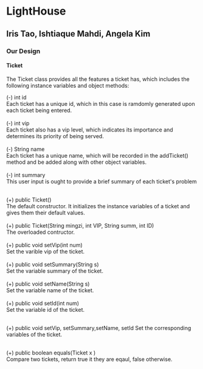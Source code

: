 # LightHouse
## Iris Tao, Ishtiaque Mahdi, Angela Kim</br>

### Our Design
#### Ticket
The Ticket class provides all the features a ticket has, which includes the following instance variables and object methods:

(-) int id</br>
    Each ticket has a unique id, which in this case is ramdomly generated upon each ticket being entered. </br></br>
(-) int vip</br>
    Each ticket also has a vip level, which indicates its importance and determines its priority of being served. </br></br>
(-) String name</br>
    Each ticket has a unique name, which will be recorded in the addTicket() method and be added along with other object variables. </br></br>
(-) int summary</br>
    This user input is ought to provide a brief summary of each ticket's problem</br></br>
    
(+) public Ticket()</br>
    The default constructor. It initializes the instance variables of a ticket and gives them their default values.</br></br>
(+) public Ticket(String mingzi, int VIP, String summ, int ID)</br>
    The overloaded contructor.</br></br>
(+) public void setVip(int num)</br>
    Set the varible vip of the ticket.</br></br>
(+) public void setSummary(String s)</br>
    Set the variable summary of the ticket.</br></br>
(+) public void setName(String s)</br>
    Set the variable name of the ticket.</br></br>
(+) public void setId(int num)</br>
    Set the variable id of the ticket.</br></br>
  
(+) public void setVip, setSummary,setName, setId
    Set the corresponding variables of the ticket.</br></br>
    
(+) public boolean equals(Ticket x )</br>
    Compare two tickets, return true it they are eqaul, false otherwise.</br></br>
    
    







